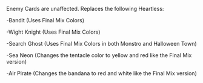 Enemy Cards are unaffected. Replaces the following Heartless:

-Bandit (Uses Final Mix Colors)

-Wight Knight (Uses Final Mix Colors)

-Search Ghost (Uses Final Mix Colors in both Monstro and Halloween Town)

-Sea Neon (Changes the tentacle color to yellow and red like the Final Mix version)

-Air Pirate (Changes the bandana to red and white like the Final Mix version)
